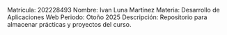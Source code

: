 Matrícula: 202228493
Nombre: Ivan Luna Martínez
Materia: Desarrollo de Aplicaciones Web
Periodo: Otoño 2025
Descripción: Repositorio para almacenar prácticas y proyectos del curso.

